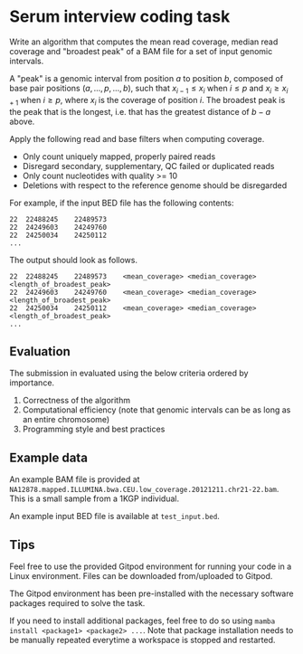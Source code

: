 # Serum interview coding task

Write an algorithm that computes the mean read coverage, median read coverage
and "broadest peak" of a BAM file for a set of input genomic intervals.

A "peak" is a genomic interval from position $a$ to position $b$, composed of
base pair positions $(a, ..., p, ..., b)$, such that $x_{i-1} \le x_i$ when
$i \le p$ and $x_i \ge x_{i + 1}$ when $i \ge p$, where $x_i$ is the coverage of
position $i$. The broadest peak is the peak that is the longest, i.e. that has
the greatest distance of $b - a$ above.

Apply the following read and base filters when computing coverage.

* Only count uniquely mapped, properly paired reads
* Disregard secondary, supplementary, QC failed or duplicated reads
* Only count nucleotides with quality >= 10
* Deletions with respect to the reference genome should be disregarded

For example, if the input BED file has the following contents:

    22  22488245    22489573
    22  24249603    24249760
    22  24250034    24250112
    ...

The output should look as follows.

    22  22488245    22489573    <mean_coverage> <median_coverage>   <length_of_broadest_peak>
    22  24249603    24249760    <mean_coverage> <median_coverage>   <length_of_broadest_peak>
    22  24250034    24250112    <mean_coverage> <median_coverage>   <length_of_broadest_peak>
    ...


## Evaluation

The submission in evaluated using the below criteria ordered by importance.

1. Correctness of the algorithm
2. Computational efficiency (note that genomic intervals can be as long as an
   entire chromosome)
1. Programming style and best practices


## Example data

An example BAM file is provided at
`NA12878.mapped.ILLUMINA.bwa.CEU.low_coverage.20121211.chr21-22.bam`. This is a
small sample from a 1KGP individual.

An example input BED file is available at
`test_input.bed`.


## Tips

Feel free to use the provided Gitpod environment for running your code in a
Linux environment. Files can be downloaded from/uploaded to Gitpod.

The Gitpod environment has been pre-installed with the necessary software 
packages required to solve the task.

If you need to install additional packages, feel free to do so using `mamba
install <package1> <package2> ...`. Note that package installation needs to be
manually repeated everytime a workspace is stopped and restarted.
